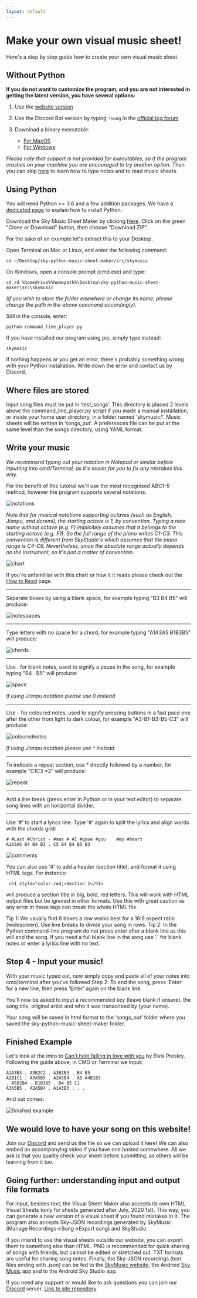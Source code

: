 ```yaml
---
layout: default
---
```


# Make your own visual music sheet!

Here's a step by step guide how to create your own visual music sheet.

## Without Python

**If you do not want to customize the program, and you are not interested in getting the latest version, you have several options:**

1. Use the [website version](https://jmmelko.pythonanywhere.com/)
2. Use the Discord Bot version by typing `!song` in the [official tcg forum](https://discord.gg/thatskygame)
3. Download a binary executable:

	- [For MacOS](/binaries/SkyMusicSheetMaker_MacOS.zip)
	- [For Windows](/binaries/SkyMusicSheetMaker_x64.zip)

*Please note that support is not provided for executables, so if the program crashes on your machine you are encouraged to try another option.*
Then you can skip [here](#write-your-music) to learn how to type notes and to read music sheets.</a>

## Using Python

You will need Python >= 3.6 and a few addition packages. We have a [dedicated page](/install-python.html) to explain how to install Python.

Download the Sky Music Sheet Maker by clicking [Here](https://github.com/sky-music/sky-python-music-sheet-maker"). Click on the green "Clone or Download" button, then choose "Download ZIP".

For the sake of an example let's extract this to your Desktop.

Open Terminal on Mac or Linux, and enter the following command:

    cd ~/Desktop/sky-python-music-sheet-maker/src/skymusic

On Windows, open a console prompt (cmd.exe) and type:

    cd /d %homedrive%%homepath%\Desktop\sky-python-music-sheet-maker\src\skymusic

*(If you wish to store the folder elsewhere or change its name, please change the path in the above command accordingly).*

Still in the console, enter:

    python command_line_player.py

If you have installed our program using pip, simply type instead:

    skymusic

If nothing happens or you get an error, there's probably something wrong with your Python installation. Write down the error and contact us by Discord.

## Where files are stored

Input song files must be put in ‘test_songs’. This directory is placed 2 levels above the command_line_player.py script if you made a manual installation, or inside your home user directory, in a folder named 'skymusic/'.
Music sheets will be written in ’songs_out’.
A preferences file can be put at the same level than the songs directory, using YAML format.

## Write your music
<a name="write-your-music"></a>
*We recommend typing out your notation in Notepad or similar before inputting into cmd/Terminal, as it's easier for you to fix any mistakes this way.*

For the benefit of this tutorial we'll use the most recognised ABC1-5 method, however the program supports several notations:

![notations](/assets/images/notations.png)

*Note that for musical notations supporting octaves (such as English, Jianpu, and doremi), the starting octave is 1, by convention.
Typing a note name without octave (e.g. F) implicitely assumes that it belongs to the starting octave (e.g. F1).
So the full range of the piano writes C1-C3.
This convention is different from SkyStudio's which assumes that the piano range is C4-C6.
Nevertheless, since the absolute range actually depends on the instrument, so it's just a matter of convention.*

![chart](/assets/images/Chart.jpg)

If you're unfamilliar with this chart or how it it reads please check out the [How to Read](./how-to-read.html) page.

_____________

Separate boxes by using a blank space, for example typing "B3 B4 B5" will produce:

![notespaces](/assets/images/notespaces.png)

_____________

Type letters with no space for a chord, for example typing "A1A3A5 B1B3B5" will produce:

![chords](/assets/images/chords.png)

_____________

Use . for blank notes, used to signify a pause in the song, for example typing "B4 . B5" will produce:

![space](/assets/images/space.png)

*If using Jianpu notation please use 0 instead*

_____________

Use - for coloured notes, used to signify pressing buttons in a fast pace one after the other from light to dark colour, for example "A3-B1-B3-B5-C3" will produce:

![colourednotes](/assets/images/colourednotes.JPG)

*If using Jianpu notation please use ^ instead*

_____________

To indicate a repeat section, use * directly followed by a number, for example "C1C3 *2" will produce:

![repeat](/assets/images/Repeat.JPG)

_____________

Add a line break (press enter in Python or in your text editor) to separate song lines with an horizontal divider.

_____________

Use '#' to start a lyrics line. Type '#' again to split the lyrics and align words with the chords grid: 

    # #Last #Christ - #mas # #I #gave #you    #my #heart
    A1A3A5 B4 B4 B3 . C5 B4 B4 B5 B3

![comments](/assets/images/Comments.PNG)

You can also use '#' to add a header (section title), and format it using HTML tags. For instance:

     <h1 style="color:red;>Section 1</h1>
 
will produce a section title in big, bold, red letters. This will work with HTML output files but be ignored in other formats.
Use this with great caution as any error in these tags can break the whole HTML file. 

Tip 1: We usually find 8 boxes a row works best for a 16:9 aspect ratio (widescreen). Use line breaks to divide your song in rows.
Tip 2: In the Python command-line program do not press enter after a blank line as this will end the song. If you need a full blank line in the song use '.' for blank notes or enter a lyrics line with no text.

## Step 4 - Input your music!

With your music typed out, now simply copy and paste all of your notes into cmd/terminal after you've followed Step 2.
To end the song, press 'Enter' for a new line, then press 'Enter' again on the blank line.

You'll now be asked to input a recommended key (leave blank if unsure), the song title, original artist and who it was transcribed by (your name).

Your song will be saved in html format to the ‘songs_out’ folder where you saved the sky-python-music-sheet-maker folder.

## Finished Example

Let's look at the intro to [Can't help falling in love with you](/songs/Cant-Help-Falling-in-Love-Intro.html) by Elvis Presley.
Following the guide above, in CMD or Terminal we input:

    A1A3B3 . A3B2C2 . A3B1B3 . B4 B5
    A2B1C1 . A3A5B5 . A2A5B4 . A5 A4B1B3
    . A5B2B4 . B1B3B5 . B4 B5 C1
    A3A5B5 . A2A5B4 . A1A3B3 . . .

And out comes:

![finished example](/assets/images/finishedexample.JPG)

## We would love to have your song on this website!
Join our [Discord](/discord.html) and send us the file so we can upload it here! We can also embed an accompanying video if you have one hosted somewhere.
All we ask is that you quality check your sheet before submitting, as others will be learning from it too.

## Going further: understanding input and output file formats

For input, besides text, the Visual Sheet Maker also accepts its own HTML Visual Sheets (only for sheets generated after July, 2020 1st). This way, you can generate a new version of a visual sheet if you found mistakes in it.
The program also accepts Sky-JSON recordings generated by SkyMusic (Manage Recordings->Song->Export song) and SkyStudio.

If you intend to use the visual sheets outside our website, you can export them to something else than HTML. PNG is recommended for quick sharing of songs with friends, but cannot be edited or stretched out. TXT formats are useful for sharing song notes.
Finally, the Sky-JSON recordings (text files ending with .json) can be fed to the [SkyMusic website](http://sky-music.herokuapp.com), the Android [Sky Music](https://play.google.com/store/apps/details?id=com.herokuapp.sky_music.twa) app and to the Android Sky Studio app.

If you need any support or would like to ask questions you can join our [Discord](/discord.html) server.
[Link to site repository](https://github.com/sky-music/sky-music.github.io)
